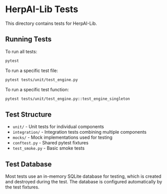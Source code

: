 # HerpAI-Lib Tests

This directory contains tests for HerpAI-Lib.

## Running Tests

To run all tests:

```bash
pytest
```

To run a specific test file:

```bash
pytest tests/unit/test_engine.py
```

To run a specific test function:

```bash
pytest tests/unit/test_engine.py::test_engine_singleton
```

## Test Structure

- `unit/` - Unit tests for individual components
- `integration/` - Integration tests combining multiple components
- `mocks/` - Mock implementations used for testing
- `conftest.py` - Shared pytest fixtures
- `test_smoke.py` - Basic smoke tests

## Test Database

Most tests use an in-memory SQLite database for testing, which is created and destroyed during the test. The database is configured automatically by the test fixtures.
